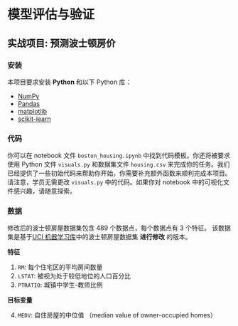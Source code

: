 # 模型评估与验证
## 实战项目: 预测波士顿房价

### 安装

本项目要求安装 **Python** 和以下 Python 库：

- [NumPy](http://www.numpy.org/)
- [Pandas](http://pandas.pydata.org/)
- [matplotlib](http://matplotlib.org/)
- [scikit-learn](http://scikit-learn.org/stable/)


### 代码

你可以在 notebook 文件 `boston_housing.ipynb` 中找到代码模板。你还将被要求使用 Python 文件 `visuals.py` 和数据集文件 `housing.csv` 来完成你的任务。我们已经提供了一些初始代码来帮助你开始，你需要补充额外函数来顺利完成本项目。请注意，学员无需更改 `visuals.py` 中的代码。如果你对 notebook 中的可视化文件感兴趣，请随意探索。


### 数据

修改后的波士顿房屋数据集包含 489 个数据点，每个数据点有 3 个特征。 该数据集是基于[UCI 机器学习库](https://archive.ics.uci.edu/ml/datasets/Housing)中的波士顿房屋数据集 __进行修改__ 的版本。


**特征**

1.  `RM`: 每个住宅区的平均房间数量
2. `LSTAT`: 被视为处于较低地位的人口百分比
3. `PTRATIO`: 城镇中学生-教师比例 

**目标变量**

4. `MEDV`: 自住房屋的中位值 （median value of owner-occupied homes）